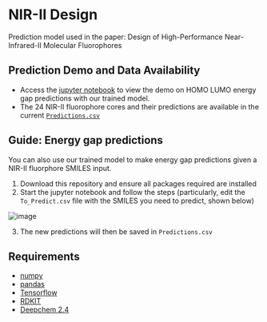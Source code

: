 # NIR-II Design
Prediction model used in the paper: Design of High-Performance Near-Infrared-II Molecular Fluorophores

## Prediction Demo and Data Availability
- Access the [jupyter notebook](https://github.com/cpfpengfei/NIRII-ML-Design/blob/main/%5BDemo%5D%20Model%20Prediction.ipynb) to view the demo on HOMO LUMO energy gap predictions with our trained model.
- The 24 NIR-II fluorophore cores and their predictions are available in the current [`Predictions.csv`](https://github.com/cpfpengfei/NIRII-ML-Design/blob/main/Predictions.csv) 

## Guide: Energy gap predictions 
You can also use our trained model to make energy gap predictions given a NIR-II fluorphore SMILES input. 
1. Download this repository and ensure all packages required are installed 
2. Start the jupyter notebook and follow the steps (particularly, edit the `To_Predict.csv` file with the SMILES you need to predict, shown below)

![image](https://user-images.githubusercontent.com/28598792/121802952-b1208000-cc71-11eb-9c5f-2e56f8beb784.png)

3. The new predictions will then be saved in `Predictions.csv`

## Requirements
- [numpy](https://numpy.org/)
- [pandas](http://pandas.pydata.org/)
- [Tensorflow](https://www.tensorflow.org/)
- [RDKIT](https://www.rdkit.org/)
- [Deepchem 2.4](https://github.com/deepchem/deepchem)
